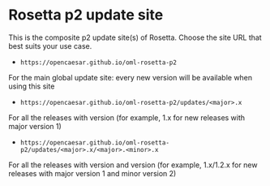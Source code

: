 # Rosetta p2 update site
This is the composite p2 update site(s) of Rosetta. Choose the site URL that best suits your use case.

- `https://opencaesar.github.io/oml-rosetta-p2`

For the main global update site: every new version will be available when using this site

- `https://opencaesar.github.io/oml-rosetta-p2/updates/<major>.x`

For all the releases with <major> version (for example, 1.x for new releases with major version 1)

- `https://opencaesar.github.io/oml-rosetta-p2/updates/<major>.x/<major>.<minor>.x`

For all the releases with <major> version and <minor> version (for example, 1.x/1.2.x for new releases with major version 1 and minor version 2)
